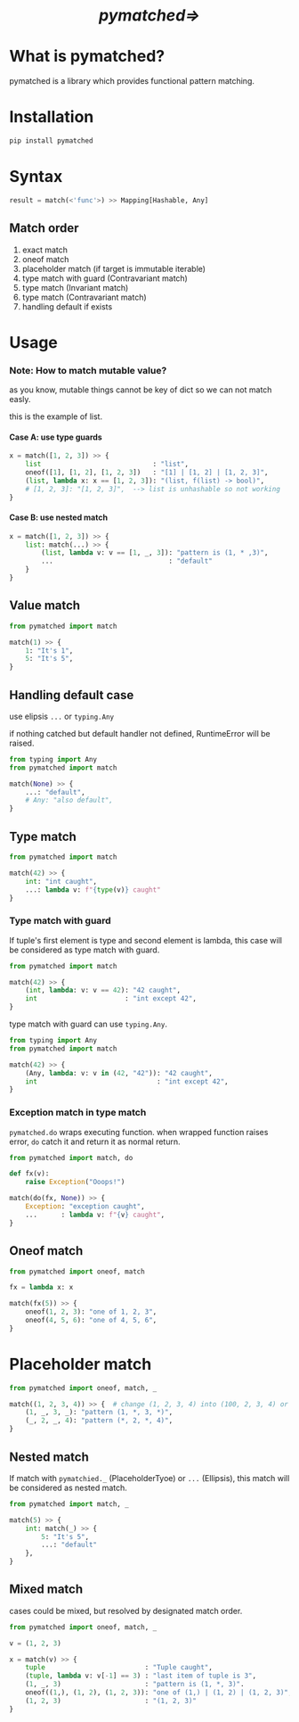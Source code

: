 *<h1 align="center">py<b>matched⇒</b></h1>*

# What is pymatched?
pymatched is a library which provides functional pattern matching.

# Installation
```bash
pip install pymatched
```

# Syntax
```python
result = match(<'func'>) >> Mapping[Hashable, Any]
```

## Match order
1. exact match
2. oneof match
3. placeholder match (if target is immutable iterable)
4. type match with guard (Contravariant match)
5. type match (Invariant match)
6. type match (Contravariant match)
7. handling default if exists

# Usage

### Note: How to match mutable value?
as you know, mutable things cannot be key of dict so we can not match easly.

this is the example of list.

#### Case A: use type guards

```python
x = match([1, 2, 3]) >> {
    list                            : "list",
    oneof([1], [1, 2], [1, 2, 3])   : "[1] | [1, 2] | [1, 2, 3]",
    (list, lambda x: x == [1, 2, 3]): "(list, f(list) -> bool)",
    # [1, 2, 3]: "[1, 2, 3]",  --> list is unhashable so not working
}
```

#### Case B: use nested match

```python
x = match([1, 2, 3]) >> {
    list: match(...) >> {
        (list, lambda v: v == [1, _, 3]): "pattern is (1, * ,3)",
        ...                             : "default"
    } 
}
```


## Value match

```python
from pymatched import match

match(1) >> {
    1: "It's 1",
    5: "It's 5",
}
```

## Handling default case
use elipsis `...` or `typing.Any`

if nothing catched but default handler not defined, RuntimeError will be raised.

```python
from typing import Any
from pymatched import match

match(None) >> {
    ...: "default",
    # Any: "also default",
}
```

## Type match
```python
from pymatched import match

match(42) >> {
    int: "int caught",
    ...: lambda v: f"{type(v)} caught"
}
```

###  Type match with guard

If tuple's first element is type and second element is lambda, this case will be considered as type match with guard.

```python
from pymatched import match

match(42) >> {
    (int, lambda: v: v == 42): "42 caught",
    int                      : "int except 42",
}
```

type match with guard can use `typing.Any`.

```python
from typing import Any
from pymatched import match

match(42) >> {
    (Any, lambda: v: v in (42, "42")): "42 caught",
    int                              : "int except 42",
}
```

### Exception match in type match

`pymatched.do` wraps executing function. when wrapped function raises error, `do` catch it and return it as normal return. 

```python
from pymatched import match, do

def fx(v):
    raise Exception("Ooops!")

match(do(fx, None)) >> {
    Exception: "exception caught",
    ...      : lambda v: f"{v} caught",
}
```

## Oneof match
```python
from pymatched import oneof, match

fx = lambda x: x

match(fx(5)) >> {
    oneof(1, 2, 3): "one of 1, 2, 3",
    oneof(4, 5, 6): "one of 4, 5, 6",
}
```

# Placeholder match

```python
from pymatched import oneof, match, _

match((1, 2, 3, 4)) >> {  # change (1, 2, 3, 4) into (100, 2, 3, 4) or (1, 9, 3, 9)
    (1, _, 3, _): "pattern (1, *, 3, *)",
    (_, 2, _, 4): "pattern (*, 2, *, 4)",
}
```

## Nested match

If match with `pymatchied._` (PlaceholderTyoe) or `...` (Ellipsis), this match will be considered as nested match.

```python
from pymatched import match, _

match(5) >> {
    int: match(_) >> {
        5: "It's 5",
        ...: "default"
    },
}
```

## Mixed match

cases could be mixed, but resolved by designated match order.

```python
from pymatched import oneof, match, _

v = (1, 2, 3)

x = match(v) >> {
    tuple                         : "Tuple caught",
    (tuple, lambda v: v[-1] == 3) : "last item of tuple is 3",
    (1, _, 3)                     : "pattern is (1, *, 3)".
    oneof((1,), (1, 2), (1, 2, 3)): "one of (1,) | (1, 2) | (1, 2, 3)",
    (1, 2, 3)                     : "(1, 2, 3)"
}
```
